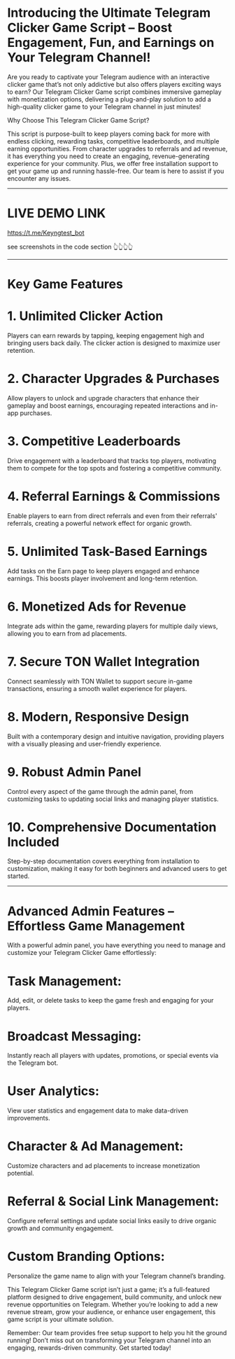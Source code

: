 # Introducing the Ultimate Telegram Clicker Game Script – Boost Engagement, Fun, and Earnings on Your Telegram Channel!

Are you ready to captivate your Telegram audience with an interactive clicker game that’s not only addictive but also offers players exciting ways to earn? Our Telegram Clicker Game script combines immersive gameplay with monetization options, delivering a plug-and-play solution to add a high-quality clicker game to your Telegram channel in just minutes!

Why Choose This Telegram Clicker Game Script?

This script is purpose-built to keep players coming back for more with endless clicking, rewarding tasks, competitive leaderboards, and multiple earning opportunities. From character upgrades to referrals and ad revenue, it has everything you need to create an engaging, revenue-generating experience for your community. Plus, we offer free installation support to get your game up and running hassle-free. Our team is here to assist if you encounter any issues.


------------------

# LIVE DEMO LINK 

https://t.me/Keyngtest_bot


see screenshots in the code section 👆👆👆👆


------------------

# Key Game Features

# 1. Unlimited Clicker Action
Players can earn rewards by tapping, keeping engagement high and bringing users back daily. The clicker action is designed to maximize user retention.


# 2. Character Upgrades & Purchases
Allow players to unlock and upgrade characters that enhance their gameplay and boost earnings, encouraging repeated interactions and in-app purchases.


# 3. Competitive Leaderboards
Drive engagement with a leaderboard that tracks top players, motivating them to compete for the top spots and fostering a competitive community.


# 4. Referral Earnings & Commissions
Enable players to earn from direct referrals and even from their referrals' referrals, creating a powerful network effect for organic growth.


# 5. Unlimited Task-Based Earnings
Add tasks on the Earn page to keep players engaged and enhance earnings. This boosts player involvement and long-term retention.


# 6. Monetized Ads for Revenue
Integrate ads within the game, rewarding players for multiple daily views, allowing you to earn from ad placements.


# 7. Secure TON Wallet Integration
Connect seamlessly with TON Wallet to support secure in-game transactions, ensuring a smooth wallet experience for players.


# 8. Modern, Responsive Design
Built with a contemporary design and intuitive navigation, providing players with a visually pleasing and user-friendly experience.


# 9. Robust Admin Panel
Control every aspect of the game through the admin panel, from customizing tasks to updating social links and managing player statistics.


# 10. Comprehensive Documentation Included
Step-by-step documentation covers everything from installation to customization, making it easy for both beginners and advanced users to get started.


----------------

# Advanced Admin Features – Effortless Game Management

With a powerful admin panel, you have everything you need to manage and customize your Telegram Clicker Game effortlessly:

# Task Management: 
Add, edit, or delete tasks to keep the game fresh and engaging for your players.

# Broadcast Messaging: 
Instantly reach all players with updates, promotions, or special events via the Telegram bot.

# User Analytics: 
View user statistics and engagement data to make data-driven improvements.

# Character & Ad Management: 
Customize characters and ad placements to increase monetization potential.

# Referral & Social Link Management: 
Configure referral settings and update social links easily to drive organic growth and community engagement.

# Custom Branding Options: 
Personalize the game name to align with your Telegram channel’s branding.


This Telegram Clicker Game script isn’t just a game; it’s a full-featured platform designed to drive engagement, build community, and unlock new revenue opportunities on Telegram. Whether you’re looking to add a new revenue stream, grow your audience, or enhance user engagement, this game script is your ultimate solution.

Remember: Our team provides free setup support to help you hit the ground running! Don’t miss out on transforming your Telegram channel into an engaging, rewards-driven community. Get started today!

